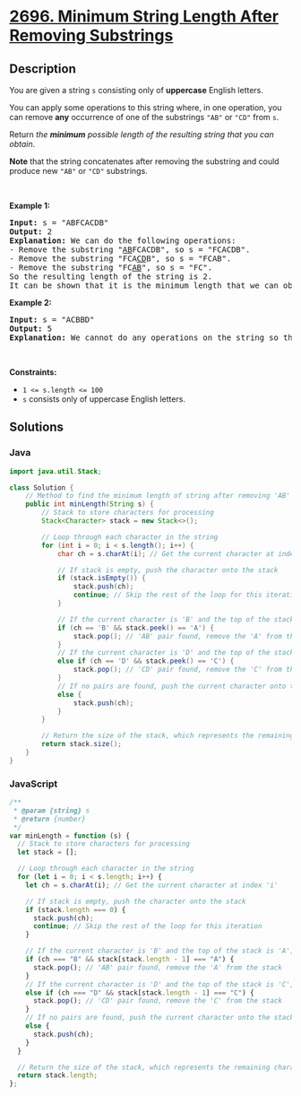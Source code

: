 # [2696. Minimum String Length After Removing Substrings](https://leetcode.com/problems/minimum-string-length-after-removing-substrings)

## Description

<!-- description:start -->

<p>You are given a string <code>s</code> consisting only of <strong>uppercase</strong> English letters.</p>

<p>You can apply some operations to this string where, in one operation, you can remove <strong>any</strong> occurrence of one of the substrings <code>&quot;AB&quot;</code> or <code>&quot;CD&quot;</code> from <code>s</code>.</p>

<p>Return <em>the <strong>minimum</strong> possible length of the resulting string that you can obtain</em>.</p>

<p><strong>Note</strong> that the string concatenates after removing the substring and could produce new <code>&quot;AB&quot;</code> or <code>&quot;CD&quot;</code> substrings.</p>

<p>&nbsp;</p>
<p><strong class="example">Example 1:</strong></p>

<pre>
<strong>Input:</strong> s = &quot;ABFCACDB&quot;
<strong>Output:</strong> 2
<strong>Explanation:</strong> We can do the following operations:
- Remove the substring &quot;<u>AB</u>FCACDB&quot;, so s = &quot;FCACDB&quot;.
- Remove the substring &quot;FCA<u>CD</u>B&quot;, so s = &quot;FCAB&quot;.
- Remove the substring &quot;FC<u>AB</u>&quot;, so s = &quot;FC&quot;.
So the resulting length of the string is 2.
It can be shown that it is the minimum length that we can obtain.</pre>

<p><strong class="example">Example 2:</strong></p>

<pre>
<strong>Input:</strong> s = &quot;ACBBD&quot;
<strong>Output:</strong> 5
<strong>Explanation:</strong> We cannot do any operations on the string so the length remains the same.
</pre>

<p>&nbsp;</p>
<p><strong>Constraints:</strong></p>

<ul>
	<li><code>1 &lt;= s.length &lt;= 100</code></li>
	<li><code>s</code>&nbsp;consists only of uppercase English letters.</li>
</ul>

<!-- description:end -->

## Solutions

### Java

```java
import java.util.Stack;

class Solution {
    // Method to find the minimum length of string after removing 'AB' and 'CD' pairs
    public int minLength(String s) {
        // Stack to store characters for processing
        Stack<Character> stack = new Stack<>();

        // Loop through each character in the string
        for (int i = 0; i < s.length(); i++) {
            char ch = s.charAt(i); // Get the current character at index 'i'

            // If stack is empty, push the character onto the stack
            if (stack.isEmpty()) {
                stack.push(ch);
                continue; // Skip the rest of the loop for this iteration
            }

            // If the current character is 'B' and the top of the stack is 'A', remove 'A'
            if (ch == 'B' && stack.peek() == 'A') {
                stack.pop(); // 'AB' pair found, remove the 'A' from the stack
            }
            // If the current character is 'D' and the top of the stack is 'C', remove 'C'
            else if (ch == 'D' && stack.peek() == 'C') {
                stack.pop(); // 'CD' pair found, remove the 'C' from the stack
            }
            // If no pairs are found, push the current character onto the stack
            else {
                stack.push(ch);
            }
        }

        // Return the size of the stack, which represents the remaining characters
        return stack.size();
    }
}
```

### JavaScript

```js
/**
 * @param {string} s
 * @return {number}
 */
var minLength = function (s) {
  // Stack to store characters for processing
  let stack = [];

  // Loop through each character in the string
  for (let i = 0; i < s.length; i++) {
    let ch = s.charAt(i); // Get the current character at index 'i'

    // If stack is empty, push the character onto the stack
    if (stack.length === 0) {
      stack.push(ch);
      continue; // Skip the rest of the loop for this iteration
    }

    // If the current character is 'B' and the top of the stack is 'A', remove 'A'
    if (ch === "B" && stack[stack.length - 1] === "A") {
      stack.pop(); // 'AB' pair found, remove the 'A' from the stack
    }
    // If the current character is 'D' and the top of the stack is 'C', remove 'C'
    else if (ch === "D" && stack[stack.length - 1] === "C") {
      stack.pop(); // 'CD' pair found, remove the 'C' from the stack
    }
    // If no pairs are found, push the current character onto the stack
    else {
      stack.push(ch);
    }
  }

  // Return the size of the stack, which represents the remaining characters
  return stack.length;
};
```
